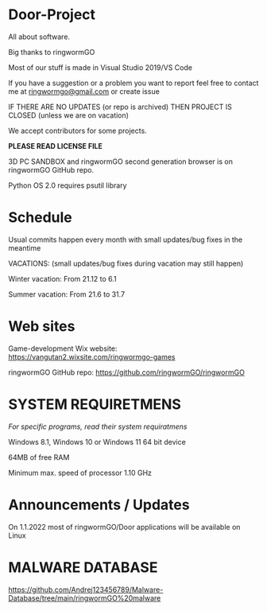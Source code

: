 # Door-Project
All about software.

Big thanks to ringwormGO

Most of our stuff is made in Visual Studio 2019/VS Code

If you have a suggestion or a problem you want to report feel free to contact me at ringwormgo@gmail.com or create issue

IF THERE ARE NO UPDATES (or repo is archived) THEN PROJECT IS CLOSED (unless we are on vacation)

We accept contributors for some projects.

**PLEASE READ LICENSE FILE**

3D PC SANDBOX and ringwormGO second generation browser is on ringwormGO GitHub repo.

Python OS 2.0 requires psutil library

# Schedule
Usual commits happen every month with small updates/bug fixes in the meantime

VACATIONS: (small updates/bug fixes during vacation may still happen)

Winter vacation: From 21.12 to 6.1

Summer vacation: From 21.6 to 31.7

# Web sites
Game-development Wix website: https://vangutan2.wixsite.com/ringwormgo-games

ringwormGO GitHub repo: https://github.com/ringwormGO/ringwormGO

# SYSTEM REQUIRETMENS
*For specific programs, read their system requiratmens*

Windows 8.1, Windows 10 or Windows 11 64 bit device

64MB of free RAM

Minimum max. speed of processor 1.10 GHz   

# Announcements / Updates
On 1.1.2022 most of ringwormGO/Door applications will be available on Linux

# MALWARE DATABASE
https://github.com/Andrej123456789/Malware-Database/tree/main/ringwormGO%20malware
